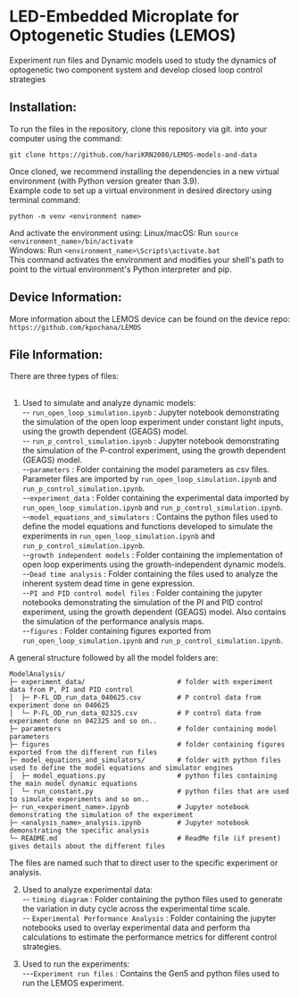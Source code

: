 # LED-Embedded Microplate for Optogenetic Studies (LEMOS)
Experiment run files and Dynamic models used to study the dynamics of optogenetic two component system and develop closed loop control strategies <br>

## Installation: 
To run the files in the repository, clone this repository via git. into your computer using the command:<br>
```
git clone https://github.com/hariKRN2000/LEMOS-models-and-data
```
Once cloned, we recommend installing the dependencies in a new virtual environment (with Python version greater than 3.9). <br> 
Example code to set up a virtual environment in desired directory using terminal command: 
```
python -m venv <environment name>
```
And activate the environment using: 
Linux/macOS: Run ```source <environment_name>/bin/activate``` <br>
Windows: Run ```<environment_name>\Scripts\activate.bat``` <br>
This command activates the environment and modifies your shell's path to point to the virtual environment's Python interpreter and pip. <br>

## Device Information:
More information about the LEMOS device can be found on the device repo: ```https://github.com/kpochana/LEMOS```

## File Information: 
There are three types of files: <br> <br>
1) Used to simulate and analyze dynamic models: <br>
-- ```run_open_loop_simulation.ipynb``` : Jupyter notebook demonstrating the simulation of the open loop experiment under constant light inputs, using the growth dependent (GEAGS) model. <br>
-- ```run_p_control_simulation.ipynb``` : Jupyter notebook demonstrating the simulation of the P-control experiment, using the growth dependent (GEAGS) model. <br>
--```parameters``` : Folder containing the model parameters as csv files. Parameter files are imported by  ```run_open_loop_simulation.ipynb``` and ```run_p_control_simulation.ipynb```. <br>
--```experiment_data``` : Folder containing the experimental data imported by  ```run_open_loop_simulation.ipynb``` and ```run_p_control_simulation.ipynb```. <br>
--```model_equations_and_simulators``` : Contains the python files used to define the model equations and functions developed to simulate the experiments in ```run_open_loop_simulation.ipynb``` and ```run_p_control_simulation.ipynb```. <br>
--```growth independent models``` : Folder containing the implementation of open loop experiments using the growth-independent dynamic models.  <br>
--```Dead time analysis``` : Folder containing the files used to analyze the inherent system dead time in gene expression. <br>
--```PI and PID control model files``` : Folder containing the jupyter notebooks demonstrating the simulation of the PI and PID control experiment, using the growth dependent (GEAGS) model. Also contains the simulation of the performance analysis maps. <br>
--```figures``` : Folder containing figures exported from ```run_open_loop_simulation.ipynb``` and ```run_p_control_simulation.ipynb```. <br>

A general structure followed by all the model folders are: 
```
ModelAnalysis/
├─ experiment_data/                       # folder with experiment data from P, PI and PID control
│  ├─ P-FL_OD_run_data_040625.csv         # P control data from experiment done on 040625
│  └─ P-FL_OD_run_data_02325.csv          # P control data from experiment done on 042325 and so on..
├─ parameters                             # folder containing model parameters
├─ figures                                # folder containing figures exported from the different run files
├─ model_equations_and_simulators/        # folder with python files used to define the model equations and simulator engines
│  ├─ model_equations.py                  # python files containing the main model dynamic equations
│  └─ run_constant.py                     # python files that are used to simulate experiments and so on..
├─ run_<experiment_name>.ipynb            # Jupyter notebook demonstrating the simulation of the experiment
├─ <analysis_name>_analysis.ipynb         # Jupyter notebook demonstrating the specific analysis
└─ README.md                              # ReadMe file (if present) gives details about the different files
```

The files are named such that to direct user to the specific experiment or analysis. <br> 

2) Used to analyze experimental data: <br>
-- ```timing diagram``` : Folder containing the python files used to generate the variation in duty cycle across the experimental time scale. <br>
-- ```Experimental Performance Analysis``` : Folder containing the jupyter notebooks used to overlay experimental data and perform tha calculations to estimate the performance metrics for different control strategies.
   
4) Used to run the experiments: <br>
---```Experiment run files``` : Contains the Gen5 and python files used to run the LEMOS experiment. 

